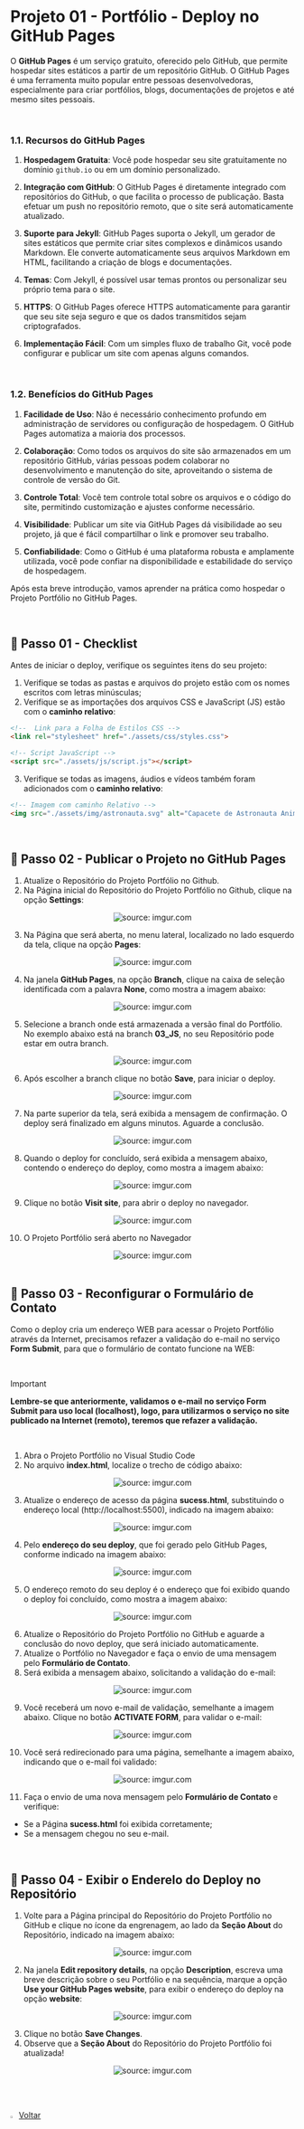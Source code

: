 <h1>Projeto 01 - Portfólio - Deploy no GitHub Pages</h1>



O **GitHub Pages** é um serviço gratuito, oferecido pelo GitHub, que permite hospedar sites estáticos a partir de um repositório GitHub. O GitHub Pages é uma ferramenta muito popular entre pessoas desenvolvedoras, especialmente para criar portfólios, blogs, documentações de projetos e até mesmo sites pessoais.

<br />

<h3>1.1. Recursos do GitHub Pages</h3>



1. **Hospedagem Gratuita**: Você pode hospedar seu site gratuitamente no domínio `github.io` ou em um domínio personalizado.

2. **Integração com GitHub**: O GitHub Pages é diretamente integrado com repositórios do GitHub, o que facilita o processo de publicação. Basta efetuar um push no repositório remoto, que o site será automaticamente atualizado.

3. **Suporte para Jekyll**: GitHub Pages suporta o Jekyll, um gerador de sites estáticos que permite criar sites complexos e dinâmicos usando Markdown. Ele converte automaticamente seus arquivos Markdown em HTML, facilitando a criação de blogs e documentações.

4. **Temas**: Com Jekyll, é possível usar temas prontos ou personalizar seu próprio tema para o site.

5. **HTTPS**: O GitHub Pages oferece HTTPS automaticamente para garantir que seu site seja seguro e que os dados transmitidos sejam criptografados.

6. **Implementação Fácil**: Com um simples fluxo de trabalho Git, você pode configurar e publicar um site com apenas alguns comandos.

<br />

<h3>1.2. Benefícios do GitHub Pages</h3>



1. **Facilidade de Uso**: Não é necessário conhecimento profundo em administração de servidores ou configuração de hospedagem. O GitHub Pages automatiza a maioria dos processos.

2. **Colaboração**: Como todos os arquivos do site são armazenados em um repositório GitHub, várias pessoas podem colaborar no desenvolvimento e manutenção do site, aproveitando o sistema de controle de versão do Git.

3. **Controle Total**: Você tem controle total sobre os arquivos e o código do site, permitindo customização e ajustes conforme necessário.

4. **Visibilidade**: Publicar um site via GitHub Pages dá visibilidade ao seu projeto, já que é fácil compartilhar o link e promover seu trabalho.

5. **Confiabilidade**: Como o GitHub é uma plataforma robusta e amplamente utilizada, você pode confiar na disponibilidade e estabilidade do serviço de hospedagem.

Após esta breve introdução, vamos aprender na prática como hospedar o Projeto Portfólio no GitHub Pages.

<br />

<h2>👣 Passo 01 - Checklist</h2>



Antes de iniciar o deploy, verifique os seguintes itens do seu projeto:

1. Verifique se todas as pastas e arquivos do projeto estão com os nomes escritos com letras minúsculas;
2. Verifique se as importações dos arquivos CSS e JavaScript (JS) estão com o **caminho relativo**:

```html
<!--  Link para a Folha de Estilos CSS -->
<link rel="stylesheet" href="./assets/css/styles.css">

<!-- Script JavaScript -->
<script src="./assets/js/script.js"></script>
```

3. Verifique se todas as imagens, áudios e vídeos também foram adicionados com o **caminho relativo**:

```html
<!-- Imagem com caminho Relativo -->
<img src="./assets/img/astronauta.svg" alt="Capacete de Astronauta Animado">
```

<br />

<h2>👣 Passo 02 - Publicar o Projeto no GitHub Pages</h2>



1. Atualize o Repositório do Projeto Portfólio no Github.
2. Na Página inicial do Repositório do Projeto Portfólio no Github, clique na opção **Settings**:

<div align="center"><img src="https://i.imgur.com/JEPpPtv.png" title="source: imgur.com" /></div>

3. Na Página que será aberta, no menu lateral, localizado no lado esquerdo da tela, clique na opção **Pages**:

<div align="center"><img src="https://i.imgur.com/NzMpnf3.png" title="source: imgur.com" /></div>

4. Na janela **GitHub Pages**, na opção **Branch**, clique na caixa de seleção identificada com a palavra **None**, como mostra a imagem abaixo:

<div align="center"><img src="https://i.imgur.com/O6VnObQ.png" title="source: imgur.com" /></div>

5. Selecione a branch onde está armazenada a versão final do Portfólio. No exemplo abaixo está na branch **03_JS**, no seu Repositório pode estar em outra branch.

<div align="center"><img src="https://i.imgur.com/CCyZ4Jf.png" title="source: imgur.com" /></div>

6. Após escolher a branch clique no botão **Save**, para iniciar o deploy.

<div align="center"><img src="https://i.imgur.com/gjRbw10.png" title="source: imgur.com" /></div>

7. Na parte superior da tela, será exibida a mensagem de confirmação. O deploy será finalizado em alguns minutos. Aguarde a conclusão.

<div align="center"><img src="https://i.imgur.com/oPO6sfS.png" title="source: imgur.com" /></div>

8. Quando o deploy for concluído, será exibida a mensagem abaixo, contendo o endereço do deploy, como mostra a imagem abaixo:

<div align="center"><img src="https://i.imgur.com/rksMXJT.png" title="source: imgur.com" /></div>

9. Clique no botão **Visit site**, para abrir o deploy no navegador.

<div align="center"><img src="https://i.imgur.com/8YLDxIA.png" title="source: imgur.com" /></div>

10. O Projeto Portfólio será aberto no Navegador

<div align="center"><img src="https://i.imgur.com/DHO9O6h.png" title="source: imgur.com" /></div>

<br />

<h2>👣 Passo 03 - Reconfigurar o Formulário de Contato</h2>



Como o deploy cria um endereço WEB para acessar o Projeto Portfólio através da Internet, precisamos refazer a validação do e-mail no serviço **Form Submit**, para que o formulário de contato funcione na WEB:

<br />

> [!IMPORTANT]
>
> **Lembre-se que anteriormente, validamos o e-mail no serviço Form Submit para uso local (localhost), logo, para utilizarmos o serviço no site publicado na Internet (remoto), teremos que refazer a validação.**

<br />

1. Abra o Projeto Portfólio no Visual Studio Code
2. No arquivo **index.html**, localize o trecho de código abaixo:

<div align="center"><img src="https://i.imgur.com/RzsKV95.png" title="source: imgur.com" /></div>

3. Atualize o endereço de acesso da página **sucess.html**, substituindo o endereço local (http://localhost:5500), indicado na imagem abaixo:

<div align="center"><img src="https://i.imgur.com/hTIKINL.png" title="source: imgur.com" /></div>

4. Pelo **endereço do seu deploy**, que foi gerado pelo GitHub Pages, conforme indicado na imagem abaixo:

<div align="center"><img src="https://i.imgur.com/3F2eryI.png" title="source: imgur.com" /></div>

5. O endereço remoto do seu deploy é o endereço que foi exibido quando o deploy foi concluído, como mostra a imagem abaixo:

<div align="center"><img src="https://i.imgur.com/iIiCotl.png" title="source: imgur.com" /></div>

6. Atualize o Repositório do Projeto Portfólio no GitHub e aguarde a conclusão do novo deploy, que será iniciado automaticamente.
7. Atualize o Portfólio no Navegador e faça o envio de uma mensagem pelo **Formulário de Contato**.
8. Será exibida a mensagem abaixo, solicitando a validação do e-mail:

<div align="center"><img src="https://i.imgur.com/DTCUcwj.png" title="source: imgur.com" /></div>

9. Você receberá um novo e-mail de validação, semelhante a imagem abaixo. Clique no botão **ACTIVATE FORM**, para validar o e-mail:

<div align="center"><img src="https://i.imgur.com/xlsZ5Az.png" title="source: imgur.com" /></div>

10. Você será redirecionado para uma página, semelhante a imagem abaixo, indicando que o e-mail foi validado:

<div align="center"><img src="https://i.imgur.com/sBCNJ2r.png" title="source: imgur.com" /></div>

11. Faça o envio de uma nova mensagem pelo **Formulário de Contato** e verifique:

- Se a Página **sucess.html** foi exibida corretamente;
- Se a mensagem chegou no seu e-mail.

<br />

<h2>👣 Passo 04 - Exibir o Enderelo do Deploy no Repositório</h2>



1. Volte para a Página principal do Repositório do Projeto Portfólio no GitHub e clique no ícone da engrenagem, ao lado da **Seção About** do Repositório, indicado na imagem abaixo:

<div align="center"><img src="https://i.imgur.com/yftbuev.png" title="source: imgur.com" /></div>

2. Na janela **Edit repository details**, na opção **Description**, escreva uma breve descrição sobre o seu Portfólio e na sequência, marque a opção **Use your GitHub Pages website**, para exibir o endereço do deploy na opção **website**:

<div align="center"><img src="https://i.imgur.com/ZfkIvRD.png" title="source: imgur.com" /></div>

3. Clique no botão **Save Changes**.
4. Observe que a **Seção About** do Repositório do Projeto Portfólio foi atualizada!

<div align="center"><img src="https://i.imgur.com/lfGdk2g.png" title="source: imgur.com" /></div>

<br /><br />

<div align="left"><a href="README.md"><img src="https://i.imgur.com/XMgF3gl.png" title="source: imgur.com" width="3%"/>Voltar</a></div> 
